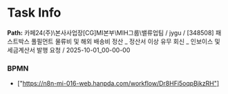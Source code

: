 # Task Info

**Path:** 카페24(주)\본사사업장\[CG]MI본부\MIH그룹\밸류업팀 / jygu / [348508] 패스트박스 풀필먼트 물류비 및 해외 배송비 정산 _ 정산서 이상 유무 회신 _ 인보이스 및 세금계산서 발행 요청 / 2025-10-01_00-00-00

### BPMN
- ["https://n8n-mi-016-web.hanpda.com/workflow/Dr8HFi5oqpBjkzRH"]

